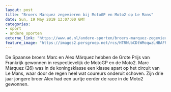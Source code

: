 ```yaml
---
layout: post
title: "Broers Márquez zegevieren bij MotoGP en Moto2 op Le Mans"
date: Sun, 19 May 2019 13:07:00 GMT
categories: 
- sport 
- andere_sporten 
externe_link: "https://www.ad.nl/andere-sporten/broers-marquez-zegevieren-bij-motogp-en-moto2-op-le-mans~a13e812a/"
feature_image: "https://images2.persgroep.net/rcs/HTRhUbCDtWMoqwzLHBAFRGIUflk/diocontent/148754495/_fitwidth/400/?appId=21791a8992982cd8da851550a453bd7f&quality=0.7"
---
```


De Spaanse broers Marc en Alex Márquez hebben de Grote Prijs van Frankrijk gewonnen in respectievelijk de MotoGP en de Moto2. Marc Márquez (26) was in de koningsklasse een klasse apart op het circuit van Le Mans, waar door de regen heel wat coureurs onderuit schoven. Zijn drie jaar jongere broer Alex had een uurtje eerder de race in de Moto2 gewonnen.
